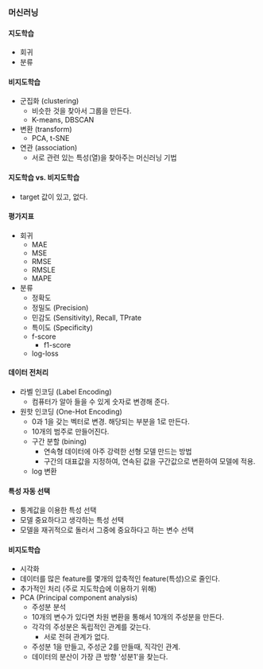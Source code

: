 ### 머신러닝
#### 지도학습
* 회귀
* 분류
#### 비지도학습
* 군집화 (clustering)
    * 비슷한 것을 찾아서 그룹을 만든다.
    * K-means, DBSCAN
* 변환 (transform)
    * PCA, t-SNE
* 연관 (association)
    * 서로 관련 있는 특성(열)을 찾아주는 머신러닝 기법
#### 지도학습 vs. 비지도학습
* target 값이 있고, 없다.
#### 평가지표
* 회귀
    * MAE
    * MSE
    * RMSE
    * RMSLE
    * MAPE
* 분류
    * 정확도
    * 정밀도 (Precision)
    * 민감도 (Sensitivity), Recall, TPrate
    * 특이도 (Specificity)
    * f-score
        * f1-score
    * log-loss
#### 데이터 전처리
* 라벨 인코딩 (Label Encoding)
    * 컴퓨터가 알아 들을 수 있게 숫자로 변경해 준다.
* 원핫 인코딩 (One-Hot Encoding)
    * 0과 1을 갖는 벡터로 변경. 해당되는 부분을 1로 만든다.
    * 10개의 범주로 만들어진다.
    * 구간 분할 (bining)
        * 연속형 데이터에 아주 강력한 선형 모델 만드는 방법
        * 구간의 대표값을 지정하여, 연속된 값을 구간값으로 변환하여 모델에 적용.
    * log 변환
#### 특성 자동 선택
* 퉁계값을 이용한 특성 선택
* 모델 중요하다고 생각하는 특성 선택
* 모델을 재귀적으로 돌러서 그중에 중요하다고 하는 변수 선택
#### 비지도학습
* 시각화
* 데이터를 많은 feature를 몇개의 압축적인 feature(특성)으로 줄인다.
* 추가적인 처리 (주로 지도학습에 이용하기 위해)
* PCA (Principal component analysis)
    * 주성분 분석
    * 10개의 변수가 있다면 차원 변환을 통해서 10개의 주성분을 만든다.
    * 각각의 주성분은 독립적인 관계를 갖는다.
        * 서로 전혀 관계가 없다.
    * 주성분 1을 만들고, 주성군 2를 만들때, 직각인 관계.
    * 데이터의 분산이 가장 큰 방향 '성분1'을 찾는다.